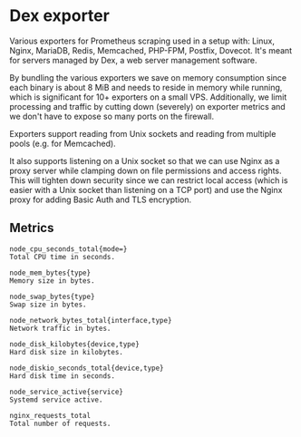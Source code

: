 # Dex exporter
Various exporters for Prometheus scraping used in a setup with: Linux, Nginx, MariaDB, Redis, Memcached, PHP-FPM, Postfix, Dovecot. It's meant for servers managed by Dex, a web server management software.

By bundling the various exporters we save on memory consumption since each binary is about 8 MiB and needs to reside in memory while running, which is significant for 10+ exporters on a small VPS. Additionally, we limit processing and traffic by cutting down (severely) on exporter metrics and we don't have to expose so many ports on the firewall.

Exporters support reading from Unix sockets and reading from multiple pools (e.g. for Memcached).

It also supports listening on a Unix socket so that we can use Nginx as a proxy server while clamping down on file permissions and access rights. This will tighten down security since we can restrict local access (which is easier with a Unix socket than listening on a TCP port) and use the Nginx proxy for adding Basic Auth and TLS encryption.

## Metrics

```
node_cpu_seconds_total{mode=}
Total CPU time in seconds.

node_mem_bytes{type}
Memory size in bytes.

node_swap_bytes{type}
Swap size in bytes.

node_network_bytes_total{interface,type}
Network traffic in bytes.

node_disk_kilobytes{device,type}
Hard disk size in kilobytes.

node_diskio_seconds_total{device,type}
Hard disk time in seconds.

node_service_active{service}
Systemd service active.

nginx_requests_total
Total number of requests.
```
